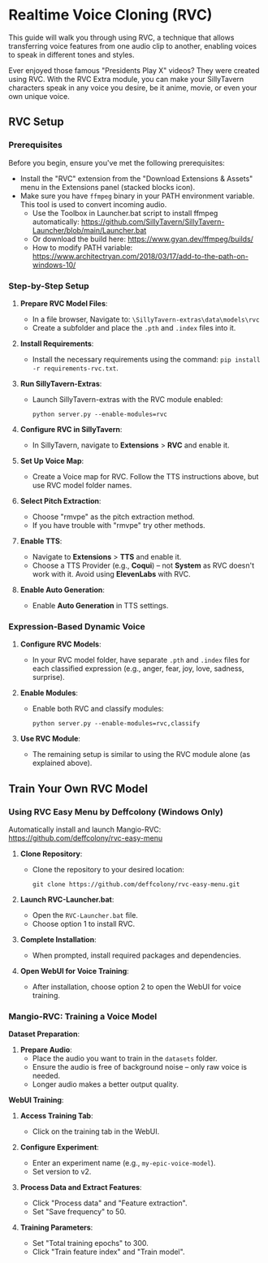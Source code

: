 # Realtime Voice Cloning (RVC)

This guide will walk you through using RVC, a technique that allows transferring voice features from one audio clip to another, enabling voices to speak in different tones and styles.

Ever enjoyed those famous "Presidents Play X" videos? They were created using RVC. With the RVC Extra module, you can make your SillyTavern characters speak in any voice you desire, be it anime, movie, or even your own unique voice.

## RVC Setup

### Prerequisites

Before you begin, ensure you've met the following prerequisites:

- Install the "RVC" extension from the "Download Extensions & Assets" menu in the Extensions panel (stacked blocks icon).
- Make sure you have `ffmpeg` binary in your PATH environment variable. This tool is used to convert incoming audio.
   - Use the Toolbox in Launcher.bat script to install ffmpeg automatically: https://github.com/SillyTavern/SillyTavern-Launcher/blob/main/Launcher.bat
   - Or download the build here: https://www.gyan.dev/ffmpeg/builds/ 
   - How to modify PATH variable: https://www.architectryan.com/2018/03/17/add-to-the-path-on-windows-10/

### Step-by-Step Setup

1. **Prepare RVC Model Files**:
   - In a file browser, Navigate to: `\SillyTavern-extras\data\models\rvc` 
   - Create a subfolder and place the `.pth` and `.index` files into it.

2. **Install Requirements**:
   - Install the necessary requirements using the command: `pip install -r requirements-rvc.txt`.

3. **Run SillyTavern-Extras**:
   - Launch SillyTavern-extras with the RVC module enabled:
     ```shell
     python server.py --enable-modules=rvc
     ```

4. **Configure RVC in SillyTavern**:
   - In SillyTavern, navigate to **Extensions** > **RVC** and enable it.

5. **Set Up Voice Map**:
   - Create a Voice map for RVC. Follow the TTS instructions above, but use RVC model folder names.

6. **Select Pitch Extraction**:
   - Choose "rmvpe" as the pitch extraction method.
   - If you have trouble with "rmvpe" try other methods.

7. **Enable TTS**:
   - Navigate to **Extensions** > **TTS** and enable it.
   - Choose a TTS Provider (e.g., **Coqui**) – not **System** as RVC doesn't work with it. Avoid using **ElevenLabs** with RVC.

8. **Enable Auto Generation**:
   - Enable **Auto Generation** in TTS settings.

### Expression-Based Dynamic Voice

1. **Configure RVC Models**:
   - In your RVC model folder, have separate `.pth` and `.index` files for each classified expression (e.g., anger, fear, joy, love, sadness, surprise).

2. **Enable Modules**:
   - Enable both RVC and classify modules:
     ```shell
     python server.py --enable-modules=rvc,classify
     ```

3. **Use RVC Module**:
   - The remaining setup is similar to using the RVC module alone (as explained above).

## Train Your Own RVC Model

### Using RVC Easy Menu by Deffcolony (Windows Only)

Automatically install and launch Mangio-RVC: https://github.com/deffcolony/rvc-easy-menu

1. **Clone Repository**:
   - Clone the repository to your desired location:
     ```shell
     git clone https://github.com/deffcolony/rvc-easy-menu.git
     ```

2. **Launch RVC-Launcher.bat**:
   - Open the `RVC-Launcher.bat` file.
   - Choose option 1 to install RVC.

3. **Complete Installation**:
   - When prompted, install required packages and dependencies.

4. **Open WebUI for Voice Training**:
   - After installation, choose option 2 to open the WebUI for voice training.

### Mangio-RVC: Training a Voice Model

**Dataset Preparation**:

1. **Prepare Audio**:
   - Place the audio you want to train in the `datasets` folder.
   - Ensure the audio is free of background noise – only raw voice is needed.
   - Longer audio makes a better output quality.

**WebUI Training**:

1. **Access Training Tab**:
   - Click on the training tab in the WebUI.

2. **Configure Experiment**:
   - Enter an experiment name (e.g., `my-epic-voice-model`).
   - Set version to v2.

3. **Process Data and Extract Features**:
   - Click "Process data" and "Feature extraction".
   - Set "Save frequency" to 50.

4. **Training Parameters**:
   - Set "Total training epochs" to 300.
   - Click "Train feature index" and "Train model".
